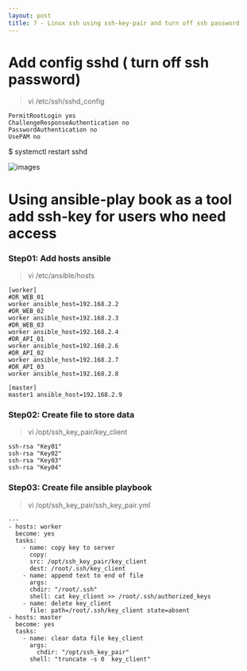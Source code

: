 ```yaml
---
layout: post
title: 7 - Linux ssh using ssh-key-pair and turn off ssh password
---
```


# Add config sshd ( turn off ssh password)

> vi /etc/ssh/sshd_config

```shell
PermitRootLogin yes
ChallengeResponseAuthentication no
PasswordAuthentication no
UsePAM no
```

$ systemctl restart sshd

![images](/images/turn_off_ssh_password.jpg )

# Using ansible-play book as a tool add ssh-key for users who need access

### Step01: Add hosts ansible
> vi /etc/ansible/hosts

```shell
[worker]
#DR_WEB_01
worker ansible_host=192.168.2.2 
#DR_WEB_02
worker ansible_host=192.168.2.3 
#DR_WEB_03
worker ansible_host=192.168.2.4
#DR_API_01
worker ansible_host=192.168.2.6 
#DR_API_02
worker ansible_host=192.168.2.7 
#DR_API_03
worker ansible_host=192.168.2.8 

[master]
master1 ansible_host=192.168.2.9
```

### Step02: Create file to store data

> vi /opt/ssh_key_pair/key_client

```shell
ssh-rsa "Key01"
ssh-rsa "Key02"
ssh-rsa "Key03"
ssh-rsa "Key04"
```

### Step03: Create file ansible playbook

> vi /opt/ssh_key_pair/ssh_key_pair.yml

```shell
---
- hosts: worker
  become: yes
  tasks:
    - name: copy key to server
      copy:
      src: /opt/ssh_key_pair/key_client
      dest: /root/.ssh/key_client
    - name: append text to end of file
      args:
      chdir: "/root/.ssh"
      shell: cat key_client >> /root/.ssh/authorized_keys
    - name: delete key_client
      file: path=/root/.ssh/key_client state=absent
- hosts: master
  become: yes
  tasks:
    - name: clear data file key_client
      args:
        chdir: "/opt/ssh_key_pair"
      shell: "truncate -s 0  key_client" 
```

